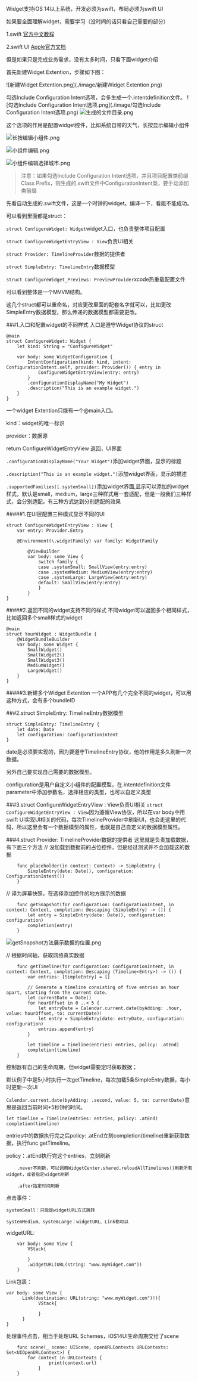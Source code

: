
Widget支持iOS 14以上系统，开发必须为swift，布局必须为swift UI

如果要全面理解widget，需要学习（没时间的话只看自己需要的部分）

1.swift [官方中文教程](https://swiftgg.gitbook.io/swift/swift-jiao-cheng)

2.swift UI [Apple官方文档](https://developer.apple.com/tutorials/swiftui/creating-and-combining-views)

但是如果只是完成业务需求，没有太多时间，只看下面widget介绍

首先新建Widget Extention，步骤如下图：

![新建Widget Extention.png](./image/新建Widget Extention.png)

勾选Include Configuration Intent选项，会多生成一个.intentdefinition文件。
![勾选Include Configuration Intent选项.png](./image/勾选Include Configuration Intent选项.png)
![生成的文件目录.png](./image/生成的文件目录.png)

这个选项的作用是配置widget控件，比如系统自带的天气，长按显示编辑小组件

![长按编辑小组件.png](./image/长按编辑小组件.png)

![小组件编辑.png](./image/小组件编辑.png)

![小组件编辑选择城市.png](./image/小组件编辑选择城市.png)

>注意：如果勾选Include Configuration Intent选项，并且项目配置类前缀Class Prefix，则生成的.swift文件中ConfigurationIntent类，要手动添加类前缀

先看自动生成的.swift文件，这是一个时钟的widget。编译一下，看能不能成功。

可以看到里面都是struct：

`struct ConfigureWidget: Widget`widget入口，也负责整体项目配置

`struct ConfigureWidgetEntryView : View`负责UI相关

`struct Provider: TimelineProvider`数据的提供者

`struct SimpleEntry: TimelineEntry`数据模型

`struct ConfigureWidget_Previews: PreviewProvider`xcode热重载配置文件

可以看到整体是一个MVVM结构。

这几个struct都可以重命名，对应更改里面的配套名字就可以，比如更改SimpleEntry数据模型，那么传递的数据模型都需要更改。


###1.入口和配置widget的不同样式
入口是遵守Widget协议的struct
```
@main
struct ConfigureWidget: Widget {
    let kind: String = "ConfigureWidget"

    var body: some WidgetConfiguration {
        IntentConfiguration(kind: kind, intent: ConfigurationIntent.self, provider: Provider()) { entry in
            ConfigureWidgetEntryView(entry: entry)
        }
        .configurationDisplayName("My Widget")
        .description("This is an example widget.")
    }
}
```
一个widget Extention只能有一个@main入口。

kind：widget的唯一标识

provider：数据源

return ConfigureWidgetEntryView 返回，UI界面


`.configurationDisplayName("Your Widget")`添加widget界面，显示的标题

`.description("This is an example widget.")`添加widget界面，显示的描述

`.supportedFamilies([.systemSmall])`添加widget界面,显示可以添加的widget样式，默认是small，medium，large三种样式用一套适配，但是一般我们三种样式，会分别适配。有三种方式达到分别适配的效果

#####1.在UI层配置三种模式显示不同的UI
```
struct ConfigureWidgetEntryView : View {
    var entry: Provider.Entry

    @Environment(\.widgetFamily) var family: WidgetFamily

        @ViewBuilder
        var body: some View {
            switch family {
            case .systemSmall: SmallView(entry:entry)
            case .systemMedium: MediumView(entry:entry)
            case .systemLarge: LargeView(entry:entry)
            default: SmallView(entry:entry)
            }
        }
}
```

#####2.返回不同的widget支持不同的样式
不同widget可以返回多个相同样式，比如返回多个small样式的widget
```
@main
struct YourWidget : WidgetBundle {
    @WidgetBundleBuilder
    var body: some Widget {
        SmallWidget()
        SmallWidget2()
        SmallWidget3()
        MediumWidget()
        LargeWidget()
    }
}
```

#####3.新建多个Widget Extention
一个APP有几个完全不同的widget，可以用这种方式，会有多个bundleID



###2.struct SimpleEntry: TimelineEntry数据模型
```
struct SimpleEntry: TimelineEntry {
    let date: Date
    let configuration: ConfigurationIntent
}
```
date是必须要实现的，因为要遵守TimelineEntry协议，他的作用是多久刷新一次数据。

另外自己要实现自己需要的数据模型。

configuration是用户自定义小组件的配置模型，在.intentdefinition文件parameter中添加参数名，选择相应的类型，也可以自定义类型

###3.struct ConfigureWidgetEntryView : View负责UI相关
`struct ConfigureWidgetEntryView : View`因为遵循View协议，所以在var body中用swift UI实现UI相关的代码，每次TimelineProvider中刷新UI，也会走这里的代码，所以这里会有一个数据模型的属性，也就是自己自定义的数据模型属性。

###4.struct Provider: TimelineProvider数据的提供者
这里就是负责加载数据，有下面三个方法
//    没加载到数据前的占位控件，但是经过测试并不会加载这的数据
```
    func placeholder(in context: Context) -> SimpleEntry {
        SimpleEntry(date: Date(), configuration: ConfigurationIntent())
    }
```
    
//    译为屏幕快照，在选择添加控件的地方展示的数据
```
    func getSnapshot(for configuration: ConfigurationIntent, in context: Context, completion: @escaping (SimpleEntry) -> ()) {
        let entry = SimpleEntry(date: Date(), configuration: configuration)
        completion(entry)
    }
```
![getSnapshot方法展示数据的位置.png](./image/getSnapshot方法展示数据的位置.png)

//    根据时间轴，获取网络真实数据
```
    func getTimeline(for configuration: ConfigurationIntent, in context: Context, completion: @escaping (Timeline<Entry>) -> ()) {
        var entries: [SimpleEntry] = []

        // Generate a timeline consisting of five entries an hour apart, starting from the current date.
        let currentDate = Date()
        for hourOffset in 0 ..< 5 {
            let entryDate = Calendar.current.date(byAdding: .hour, value: hourOffset, to: currentDate)!
            let entry = SimpleEntry(date: entryDate, configuration: configuration)
            entries.append(entry)
        }

        let timeline = Timeline(entries: entries, policy: .atEnd)
        completion(timeline)
    }
```
控制器有自己的生命周期，但widget需要定时获取数据；

默认例子中是5小时执行一次getTimeline，每次加载5条SimpleEntry数据，每小时更新一次UI

`Calendar.current.date(byAdding: .second, value: 5, to: currentDate)`意思是返回当前时间+5秒钟的时间。
```
let timeline = Timeline(entries: entries, policy: .atEnd)
completion(timeline)
```
entries中的数据执行完之后policy: .atEnd立刻completion(timeline)重新获取数据，执行func getTimeline。


policy：.atEnd执行完这个entries，立刻刷新

        .never不刷新，可以调用WidgetCenter.shared.reloadAllTimelines()刷新所有widget，或者指定widget刷新

        .after指定时间刷新

点击事件：

    systemSmall：只能是widgetURL方式跳转

    systemMedium、systemLarge：widgetURL、Link都可以

widgetURL:
```
    var body: some View {
        VStack{
            
        }
        .widgetURL(URL(string: "www.myWidget.com"))
    }
```
Link包裹：
```
var body: some View {
      Link(destination: URL(string: "www.myWidget.com")!){
            VStack{
                
            }
      }
}
```
处理事件点击，相当于处理URL Schemes，iOS14UI生命周期交给了scene
```
    func scene(_ scene: UIScene, openURLContexts URLContexts: Set<UIOpenURLContext>) {
        for context in URLContexts {
                print(context.url)
            }
    }
```
